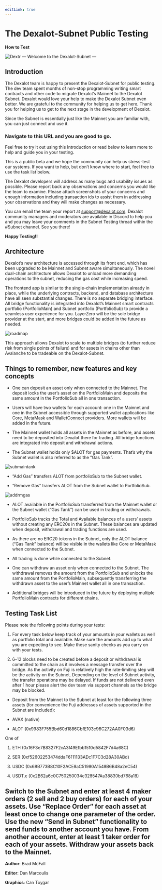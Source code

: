 ```yaml
---
editLink: true
---
```


# The Dexalot-Subnet Public Testing

 **How to Test**

![Dextr](/images/howtotest/dextrcomp.png)
— Welcome to the Dexalot-Subnet —

## **Introduction**

The Dexalot team is happy to present the Dexalot-Subnet for public testing. The dev team spent months of non-stop programming writing smart contracts and other code to migrate Dexalot’s Mainnet to the Dexalot Subnet. Dexalot would love your help to make the Dexalot Subnet even better. We are grateful to the community for helping us to get here. Thank you for helping us to get to the next stage in the development of Dexalot.

Since the Subnet is essentially just like the Mainnet you are familiar with, you can just connect and use it.

### **Navigate to this URL and you are good to go.**

Feel free to try it out using this Introduction or read below to learn more to help and guide you in your testing.

<YouTube id="vRvaswPuMNg" />

This is a public beta and we hope the community can help us stress-test our systems. If you want to help, but don’t know where to start, feel free to use the task list below.

The Dexalot developers will address as many bugs and usability issues as possible. Please report back any observations and concerns you would like the team to examine. Please attach screenshots of your concerns and enough information including transaction ids to assist them in addressing your observations and they will make changes as necessary.

You can email the team your report at [support@dexalot.com](support@dexalot.com). Dexalot community managers and moderators are available in Discord to help you and you may leave your comments in the Subnet Testing thread within the #Subnet channel. See you there!

**Happy Testing!!**

## **Architecture**

Dexalot’s new architecture is accessed through its front end, which has been upgraded to be Mainnet and Subnet aware simultaneously. The novel dual-chain architecture allows Dexalot to unload more demanding operations to the subnet, reducing the gas cost while increasing speed.

The frontend app is similar to the single-chain implementation already in place, while the underlying contracts, backend, and database architecture have all seen substantial changes. There is no separate bridging interface. All bridge functionality is integrated into Dexalot’s Mainnet smart contracts portfolio (PortfolioMain) and Subnet portfolio (PortfolioSub) to provide a seamless user experience for you. LayerZero will be the sole bridge provider at the start, and more bridges could be added in the future as needed.

![roadmap](/images/howtotest/roadmp.png)

This approach allows Dexalot to scale to multiple bridges (to further reduce risk from single points of failure) and for assets in chains other than Avalanche to be tradeable on the Dexalot-Subnet.

## Things to remember, new features and key concepts

* One can deposit an asset only when connected to the Mainnet. The deposit locks the user’s asset on the PortfolioMain and deposits the same amount in the PortfolioSub all in one transaction.

* Users will have two wallets for each account: one in the Mainnet and one in the Subnet accessible through supported wallet applications like Core, MetaMask and WalletConnect providers. More wallets will be added in the future.

* The Mainnet wallet holds all assets in the Mainnet as before, and assets need to be deposited into Dexalot there for trading. All bridge functions are integrated into deposit and withdrawal actions.

* The Subnet wallet holds only $ALOT for gas payments. That’s why the Subnet wallet is also referred to as the “Gas Tank”.

![submaintank](/images/howtotest/submaintank.png)

* “Add Gas” transfers ALOT from portfolioSub to the Subnet wallet.

* “Remove Gas” transfers ALOT from the Subnet wallet to PortfolioSub.

![addrmgas](/images/howtotest/addrmgas.png)

* ALOT available in the PortfolioSub transferred from the Mainnet wallet or the Subnet wallet (“Gas Tank”) can be used in trading or withdrawals.

* PortfolioSub tracks the Total and Available balances of a users’ assets without creating any ERC20s in the Subnet. These balances are updated when deposit, withdrawal and trading functions are used.

* As there are no ERC20 tokens in the Subnet, only the ALOT balance (“Gas Tank” balance) will be visible in the wallets like Core or MetaMask when connected to the Subnet.

* All trading is done while connected to the Subnet.

* One can withdraw an asset only when connected to the Subnet. The withdrawal removes the amount from the PortfolioSub and unlocks the same amount from the PortfolioMain, subsequently transferring the withdrawn asset to the user’s Mainnet wallet all in one transaction.

* Additional bridges will be introduced in the future by deploying multiple PortfolioMain contracts for different chains.

## Testing Task List

Please note the following points during your tests:

1.  For every task below keep track of your amounts in your wallets as well as portfolio total and available. Make sure the amounts add up to what you are expecting to see. Make these sanity checks as you carry on with your tests.

2.  6–12 blocks need to be created before a deposit or withdrawal is committed to the chain as it involves a message transfer over the bridge. As the activity on Fuji is relatively high the rate-limiting step will be the activity on the Subnet. Depending on the level of Subnet activity, the transfer operations may be delayed. If funds are not delivered even after 1 hour please alert the dev team via support channels as the bridge may be blocked.

* Deposit from the Mainnet to the Subnet at least for the following three assets (for convenience the Fuji addresses of assets supported in the Subnet are included):

* AVAX (native)

* ALOT (0x9983F755Bbd60d1886CbfE103c98C272AA0F03d6)

One of

1.  ETH (0x16F3e7B8327F2cA3f49Efbb1510d5842F7d4a68C)

2.  SER (0xf52602253474ddaF6111133ADc1F7C3d28A30ABd)

3. USDC (0x68B773B8C10F2ACE8aC51980A1548B6B48a2eC54)

4. USDT.e (0x2B62a6c0C750250034e328547Aa38830bd768a18)

Switch to the Subnet and enter at least 4 maker orders (2 sell and 2 buy orders) for each of your assets.
Use “Replace Order” for each asset at least once to change one parameter of the order.
Use the new “Send in Subnet” functionality to send funds to another account you have.
From another account, enter at least 1 taker order for each of your assets.
Withdraw your assets back to the Mainnet.
---
**Author**: Brad McFall

**Editor**: Dan Marcoulis

**Graphics**: Can Toygar

